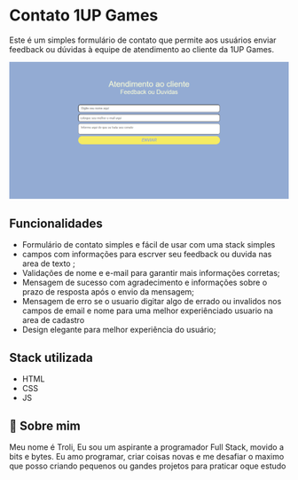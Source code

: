 
# Contato 1UP Games

Este é um simples formulário de contato que permite aos usuários enviar feedback ou dúvidas à equipe de atendimento ao cliente da 1UP Games.

![foto do formulario](https://raw.githubusercontent.com/DevTroli/git_exercicio_EBAC/exercicio_html_js/Contato%201UP%20games.png)


## Funcionalidades

+ Formulário de contato simples e fácil de usar com uma stack simples
+ campos com informações para escrver seu feedback ou duvida nas area de texto ;
+ Validações de nome e e-mail para garantir mais informações corretas;
+ Mensagem de sucesso com agradecimento e informações sobre o prazo de resposta após o envio da mensagem;
+ Mensagem de erro se o usuario digitar algo de errado ou invalidos nos campos de email e nome para uma melhor experiênciado usuario na area de cadastro 
+ Design elegante para melhor experiência do usuário;


## Stack utilizada

+ HTML 
+ CSS 
+ JS


## 🚀 Sobre mim
Meu nome é Troli, Eu sou um aspirante a programador Full Stack, movido a bits e bytes. Eu amo programar, criar coisas novas e me desafiar o maximo que posso criando pequenos ou gandes projetos para praticar oque estudo

